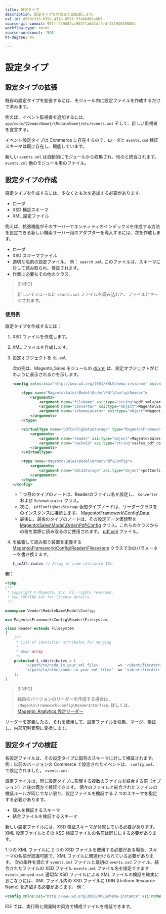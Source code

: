 ```yaml
---
title: 設定タイプ
description: 設定タイプを作成または拡張します。
exl-id: 4390c310-b35a-431a-859f-3fd46d8ba6bf
source-git-commit: 95ffff39d82cc9027fa633dffedf15193040802d
workflow-type: tm+mt
source-wordcount: '591'
ht-degree: 0%

---
```


# 設定タイプ

## 設定タイプの拡張

既存の設定タイプを拡張するには、モジュール内に設定ファイルを作成するだけで済みます。

例えば、イベント監視者を追加するには、 `app/code/{VendorName}/{ModuleName}/etc/events.xml` そして、新しい監視者を宣言する。

イベント設定タイプは Commerce に存在するので、ローダと `events.xsd` 検証スキーマは既に存在し、機能しています。

新しい `events.xml` は自動的にモジュールから収集され、他のと統合されます。 `events.xml` 他のモジュール用のファイル。

## 設定タイプの作成

設定タイプを作成するには、少なくとも次を追加する必要があります。

- ローダ
- XSD 検証スキーマ
- XML 設定ファイル

例えば、拡張機能がそのサーバーでエンティティのインデックスを作成する方法を設定できる新しい検索サーバー用のアダプターを導入するには、次を作成します。

- ローダ
- XSD スキーマファイル
- 適切な名前の設定ファイル。 例： `search.xml`. このファイルは、スキーマに対して読み取られ、検証されます。
- 作業に必要なその他のクラス。

>[!INFO]
>
>新しいモジュールに `search.xml` ファイルを読み込むと、ファイルとマージされます。

### 使用例

設定タイプを作成するには：

1. XSD ファイルを作成します。
1. XML ファイルを作成します。
1. 設定オブジェクトを `di.xml`.

   次の例は、Magento_Sales モジュールの [di.xml](https://github.com/magento/magento2/blob/2.4/app/code/Magento/Sales/etc/di.xml) は、設定オブジェクトがどのように表示されるかを示します。

   ```xml
   <config xmlns:xsi="http://www.w3.org/2001/XMLSchema-instance" xsi:noNamespaceSchemaLocation="urn:magento:framework:ObjectManager/etc/config.xsd">
   
       <type name="Magento\Sales\Model\Order\Pdf\Config\Reader">
           <arguments>
               <argument name="fileName" xsi:type="string">pdf.xml</argument>
               <argument name="converter" xsi:type="object">Magento\Sales\Model\Order\Pdf\Config\Converter</argument>
               <argument name="schemaLocator" xsi:type="object">Magento\Sales\Model\Order\Pdf\Config\SchemaLocator</argument>
           </arguments>
       </type>
   
       <virtualType name="pdfConfigDataStorage" type="Magento\Framework\Config\Data">
           <arguments>
               <argument name="reader" xsi:type="object">Magento\Sales\Model\Order\Pdf\Config\Reader</argument>
               <argument name="cacheId" xsi:type="string">sales_pdf_config</argument>
           </arguments>
       </virtualType>
   
       <type name="Magento\Sales\Model\Order\Pdf\Config">
           <arguments>
               <argument name="dataStorage" xsi:type="object">pdfConfigDataStorage</argument>
           </arguments>
       </type>
   </config>
   ```

   - 1 つ目のタイプのノードは、Readerのファイル名を設定し、 `Converter` および `SchemaLocator` クラス。
   - 次に、 `pdfConfigDataStorage` 仮想タイプノードは、リーダークラスをのインスタンスに接続します。 [Magento\Framework\Config\Data](https://github.com/magento/magento2/blob/2.4/lib/internal/Magento/Framework/Config/Data.php).
   - 最後に、最後のタイプのノードは、その設定データ仮想型を [Magento\Sales\Model\Order\Pdf\Config](https://github.com/magento/magento2/blob/2.4/app/code/Magento/Sales/Model/Order/Pdf/Config.php) クラス。これらのクラスからの値を実際に読み取るのに使用されます。 [pdf.xml](https://github.com/magento/magento2/blob/2.4/app/code/Magento/Sales/etc/pdf.xml) ファイル。

1. を拡張して読み取り装置を定義する [Magento\Framework\Config\Reader\Filesystem](https://github.com/magento/magento2/blob/2.4/lib/internal/Magento/Framework/Config/Reader/Filesystem.php) クラスで次のパラメーターを書き換えます。

   ```php
   $_idAttributes // Array of node attribute IDs.
   ```

**例：**

```php
<?php
/**
 * Copyright © Magento, Inc. All rights reserved.
 * See COPYING.txt for license details.
 */

namespace Vendor\ModuleName\Model\Config;

use Magento\Framework\Config\Reader\Filesystem;

class Reader extends Filesystem
{
    /**
     * List of identifier attributes for merging
     *
     * @var array
     */
    protected $_idAttributes = [
         '</path/to/node_in_your_xml_file>'        => '<identifierAttributeName>',
         '</path/to/other/node_in_your_xml_file>'  => '<identifierAttributeName>',
    ];
}
```

>[!INFO]
>
>独自のバージョンのリーダーを作成する場合は、 `\Magento\Framework\Config\ReaderInterface`. 詳しくは、 [Magento_Analytics 設定リーダー](https://github.com/magento/magento2/blob/2.4/app/code/Magento/Analytics/ReportXml/Config/Reader.php)

リーダーを定義したら、それを使用して、設定ファイルを収集、マージ、検証し、内部配列表現に変換します。

## 設定タイプの検証

各設定ファイルは、その設定タイプに固有のスキーマに対して検証されます。 例：以前のバージョンの Commerce で設定されたイベントは、 `config.xml`、で設定されました。 `events.xml`.

設定ファイルは、同じ設定タイプに影響する複数のファイルを結合する前（オプション）と後の両方で検証できます。 個々のファイルと結合されたファイルの検証ルールが同じでない限り、設定ファイルを検証する 2 つのスキーマを指定する必要があります。

- 個人を検証するスキーマ
- 結合ファイルを検証するスキーマ

新しい設定ファイルには、XSD 検証スキーマが付属している必要があります。 XML 設定ファイルとその XSD 検証ファイルの名前は同じにする必要があります。

1 つの XML ファイルに 2 つの XSD ファイルを使用する必要がある場合、スキーマの名前が認識可能で、XML ファイルに関連付けられている必要があります。
次の条件を満たす `events.xml` ファイルと最初の `events.xsd` ファイル、結合されたファイルの XSD ファイル `events.xml` ファイル名を指定できます `events_merged.xsd`.
適切な XSD ファイルによる XML ファイルの検証を確実におこなうには、XML ファイル内の XSD ファイルに URN (Uniform Resource Name) を追加する必要があります。 例：

```xml
<config xmlns:xsi="http://www.w3.org/2001/XMLSchema-instance" xsi:noNamespaceSchemaLocation="urn:magento:framework:ObjectManager:etc/config.xsd">
```

IDE では、実行時と開発時の両方で構成ファイルを検証できます。
